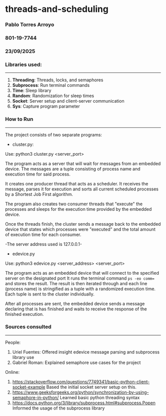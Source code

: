 # threads-and-scheduling
### Pablo Torres Arroyo
### 801-19-7744
### 23/09/2025


### Libraries used:
---
1. **Threading**: Threads, locks, and semaphores
2. **Subprocess**: Run terminal commands
3. **Time**: Sleep library
4. **Random**: Randomization for sleep times
5. **Socket**: Server setup and client-server communication
6. **Sys**: Capture program parameter

### How to Run
---

The project consists of two separate programs:

- cluster.py:

Use: python3 cluster.py <server_port>

The program acts as a server that will wait for messages from an embedded device.
The messages are a tuple consisting of process name and execution time for said process.

It creates one producer thread that acts as a scheduler. It receives the message, parses it
for execution and sorts all current scheduled processes by a Shortest Job First algorithm.

The program also creates two consumer threads that "execute" the processes and sleeps for
the execution time provided by the embedded device.

Once the threads finish, the cluster sends a message back to the embedded device that states
which processes were "executed" and the total amount of execution time for each consumer.

-The server address used is 127.0.0.1-

- edevice.py

Use: python3 edevice.py <server_address> <server_port>

The program acts as an embedded device that will connect to the specified server on the 
designated port It runs the terminal command ```ps -eo comm=``` and stores the result. The 
result is then iterated through and each line (process name) is stringified as a tuple with 
a randomized execution time. Each tuple is sent to the cluster individually.

After all processes are sent, the embedded device sends a message declaring that is has
finished and waits to receive the response of the finished execution.

### Sources consulted
---
People:
1. Uriel Fuentes: Offered insight edevice message parsing and subprocess library use
2. Gabriel Roman: Explained semaphore use cases for the project

Online:
1. https://stackoverflow.com/questions/7749341/basic-python-client-socket-example
Based the initial socket server setup on this.
2. https://www.geeksforgeeks.org/python/synchronization-by-using-semaphore-in-python/
Learned basic python threading syntax
3. https://docs.python.org/3/library/subprocess.html#subprocess.Popen
Informed the usage of the subprocess library
